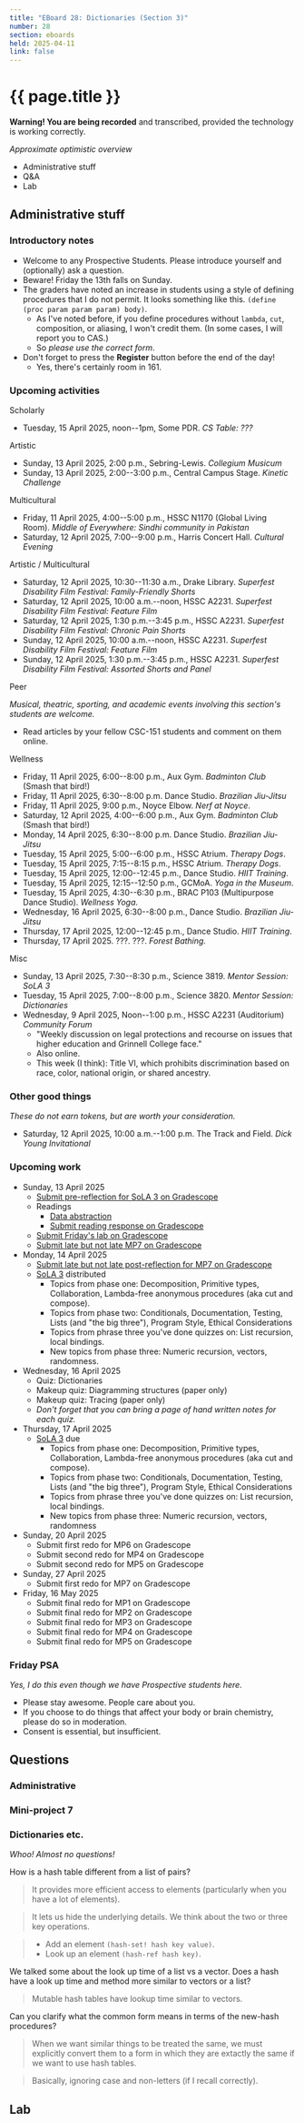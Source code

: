 ```yaml
---
title: "EBoard 28: Dictionaries (Section 3)"
number: 28
section: eboards
held: 2025-04-11
link: false
---
```

# {{ page.title }}

**Warning! You are being recorded** and transcribed, provided the technology
is working correctly.

_Approximate optimistic overview_

* Administrative stuff 
* Q&A
* Lab

Administrative stuff
--------------------

### Introductory notes

* Welcome to any Prospective Students. Please introduce yourself and
  (optionally) ask a question.
* Beware! Friday the 13th falls on Sunday.
* The graders have noted an increase in students using a style of 
  defining procedures that I do not permit. It looks something like
  this. `(define (proc param param param) body)`.
    * As I've noted before, if you define procedures without `lambda`,
      `cut`, composition, or aliasing, I won't credit them. (In some
      cases, I will report you to CAS.)
    * So _please use the correct form_.
* Don't forget to press the **Register** button before the end of the day!
    * Yes, there's certainly room in 161.

### Upcoming activities

Scholarly

* Tuesday, 15 April 2025, noon--1pm, Some PDR.
  _CS Table: ???_

Artistic

* Sunday, 13 April 2025, 2:00 p.m., Sebring-Lewis.
  _Collegium Musicum_
* Sunday, 13 April 2025, 2:00--3:00 p.m., Central Campus Stage.
  _Kinetic Challenge_

Multicultural

* Friday, 11 April 2025, 4:00--5:00 p.m., HSSC N1170 (Global Living Room).
  _Middle of Everywhere: Sindhi community in Pakistan_
* Saturday, 12 April 2025, 7:00--9:00 p.m., Harris Concert Hall.
  _Cultural Evening_

Artistic / Multicultural

* Saturday, 12 April 2025, 10:30--11:30 a.m., Drake Library.
  _Superfest Disability Film Festival: Family-Friendly Shorts_
* Saturday, 12 April 2025, 10:00 a.m.--noon, HSSC A2231.
  _Superfest Disability Film Festival: Feature Film_
* Saturday, 12 April 2025, 1:30 p.m.--3:45 p.m., HSSC A2231.
  _Superfest Disability Film Festival: Chronic Pain Shorts_
* Sunday, 12 April 2025, 10:00 a.m.--noon, HSSC A2231.
  _Superfest Disability Film Festival: Feature Film_
* Sunday, 12 April 2025, 1:30 p.m.--3:45 p.m., HSSC A2231.
  _Superfest Disability Film Festival: Assorted Shorts and Panel_ 

Peer

_Musical, theatric, sporting, and academic events involving this section's
students are welcome._

* Read articles by your fellow CSC-151 students and comment on them online.

Wellness

* Friday, 11 April 2025, 6:00--8:00 p.m., Aux Gym.
  _Badminton Club_ (Smash that bird!)
* Friday, 11 April 2025, 6:30--8:00 p.m. Dance Studio.
  _Brazilian Jiu-Jitsu_
* Friday, 11 April 2025, 9:00 p.m., Noyce Elbow.
  _Nerf at Noyce_.
* Saturday, 12 April 2025, 4:00--6:00 p.m., Aux Gym.
  _Badminton Club_ (Smash that bird!)
* Monday, 14 April 2025, 6:30--8:00 p.m. Dance Studio.
  _Brazilian Jiu-Jitsu_
* Tuesday, 15 April 2025, 5:00--6:00 p.m., HSSC Atrium.
  _Therapy Dogs_.
* Tuesday, 15 April 2025, 7:15--8:15 p.m., HSSC Atrium.
  _Therapy Dogs_.
* Tuesday, 15 April 2025, 12:00--12:45 p.m., Dance Studio.
  _HIIT Training_.
* Tuesday, 15 April 2025, 12:15--12:50 p.m., GCMoA.
  _Yoga in the Museum_.
* Tuesday, 15 April 2025, 4:30--6:30 p.m., 
  BRAC P103 (Multipurpose Dance Studio).
  _Wellness Yoga_.
* Wednesday, 16 April 2025, 6:30--8:00 p.m., Dance Studio.
  _Brazilian Jiu-Jitsu_
* Thursday, 17 April 2025, 12:00--12:45 p.m., Dance Studio.
  _HIIT Training_.
* Thursday, 17 April 2025. ???. ???.
  _Forest Bathing._

Misc

* Sunday, 13 April 2025, 7:30--8:30 p.m., Science 3819. 
  _Mentor Session: SoLA 3_
* Tuesday, 15 April 2025, 7:00--8:00 p.m., Science 3820.
  _Mentor Session: Dictionaries_
* Wednesday, 9 April 2025, Noon--1:00 p.m., HSSC A2231 (Auditorium)
  _Community Forum_
    * "Weekly discussion on legal protections and recourse on issues 
      that higher education and Grinnell College face."
    * Also online.
    * This week (I think): Title VI, which prohibits discrimination 
      based on race, color, national origin, or shared ancestry.

### Other good things

_These do not earn tokens, but are worth your consideration._

* Saturday, 12 April 2025, 10:00 a.m.--1:00 p.m. The Track and Field.
  _Dick Young Invitational_

### Upcoming work

* Sunday, 13 April 2025
    * [Submit pre-reflection for SoLA 3 on Gradescope](https://www.gradescope.com/courses/948769/assignments/6059333)
    * Readings 
        * [Data abstraction](../readings/data-abstraction)
        * [Submit reading response on Gradescope](https://www.gradescope.com/courses/948769/assignments/6059340)
    * [Submit Friday's lab on Gradescope](https://www.gradescope.com/courses/948769/assignments/6071718)
    * [Submit late but not late MP7 on Gradescope](https://www.gradescope.com/courses/948769/assignments/6036267)
* Monday, 14 April 2025
    * [Submit late but not late post-reflection for MP7 on Gradescope](https://www.gradescope.com/courses/948769/assignments/6043508)
    * [SoLA 3](../las) distributed
        * Topics from phase one: Decomposition, Primitive types, Collaboration,
          Lambda-free anonymous procedures (aka cut and compose).
        * Topics from phase two: Conditionals, Documentation, Testing,
          Lists (and "the big three"), Program Style, Ethical Considerations
        * Topics from phrase three you've done quizzes on: List recursion,
          local bindings.
        * New topics from phase three: Numeric recursion, vectors, randomness.
* Wednesday, 16 April 2025 
    * Quiz: Dictionaries
    * Makeup quiz: Diagramming structures (paper only)
    * Makeup quiz: Tracing (paper only)
    * _Don't forget that you can bring a page of _hand written_ notes for
      each quiz._
* Thursday, 17 April 2025
    * [SoLA 3](../las) due
        * Topics from phase one: Decomposition, Primitive types, Collaboration,
          Lambda-free anonymous procedures (aka cut and compose).
        * Topics from phase two: Conditionals, Documentation, Testing,
          Lists (and "the big three"), Program Style, Ethical Considerations
        * Topics from phrase three you've done quizzes on: List recursion,
          local bindings.
        * New topics from phase three: Numeric recursion, vectors, randomness
* Sunday, 20 April 2025
    * Submit first redo for MP6 on Gradescope
    * Submit second redo for MP4 on Gradescope
    * Submit second redo for MP5 on Gradescope
* Sunday, 27 April 2025
    * Submit first redo for MP7 on Gradescope
* Friday, 16 May 2025
    * Submit final redo for MP1 on Gradescope
    * Submit final redo for MP2 on Gradescope
    * Submit final redo for MP3 on Gradescope
    * Submit final redo for MP4 on Gradescope
    * Submit final redo for MP5 on Gradescope

### Friday PSA

_Yes, I do this even though we have Prospective students here._

* Please stay awesome. People care about you.
* If you choose to do things that affect your body or brain chemistry,
  please do so in moderation.
* Consent is essential, but insufficient.

Questions
---------

### Administrative

### Mini-project 7

### Dictionaries etc.

_Whoo! Almost no questions!_

How is a hash table different from a list of pairs?

> It provides more efficient access to elements (particularly when you 
  have a lot of elements).

> It lets us hide the underlying details. We think about the two or
  three key operations. 

> * Add an element `(hash-set! hash key value)`.
> * Look up an element `(hash-ref hash key)`.

We talked some about the look up time of a list vs a vector. Does
a hash have a look up time and method more similar to vectors or a
list?

> Mutable hash tables have lookup time similar to vectors.

Can you clarify what the common form means in terms of the new-hash 
procedures?

> When we want similar things to be treated the same, we must explicitly
  convert them to a form in which they are extactly the same if we want
  to use hash tables.

> Basically, ignoring case and non-letters (if I recall correctly).

Lab
---


